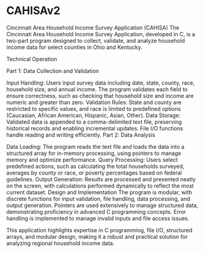 # CAHISAv2

Cincinnati Area Household Income Survey Application (CAHISA)
The Cincinnati Area Household Income Survey Application, developed in C, is a two-part program designed to collect, validate, and analyze household income data for select counties in Ohio and Kentucky.

Technical Operation

Part 1: Data Collection and Validation

Input Handling: Users input survey data including date, state, county, race, household size, and annual income. The program validates each field to ensure correctness, such as checking that household size and income are numeric and greater than zero.
Validation Rules: State and county are restricted to specific values, and race is limited to predefined options (Caucasian, African American, Hispanic, Asian, Other).
Data Storage: Validated data is appended to a comma-delimited text file, preserving historical records and enabling incremental updates. File I/O functions handle reading and writing efficiently.
Part 2: Data Analysis

Data Loading: The program reads the text file and loads the data into a structured array for in-memory processing, using pointers to manage memory and optimize performance.
Query Processing: Users select predefined actions, such as calculating the total households surveyed, averages by county or race, or poverty percentages based on federal guidelines.
Output Generation: Results are processed and presented neatly on the screen, with calculations performed dynamically to reflect the most current dataset.
Design and Implementation
The program is modular, with discrete functions for input validation, file handling, data processing, and output generation. Pointers are used extensively to manage structured data, demonstrating proficiency in advanced C programming concepts. Error handling is implemented to manage invalid inputs and file access issues.

This application highlights expertise in C programming, file I/O, structured arrays, and modular design, making it a robust and practical solution for analyzing regional household income data.
